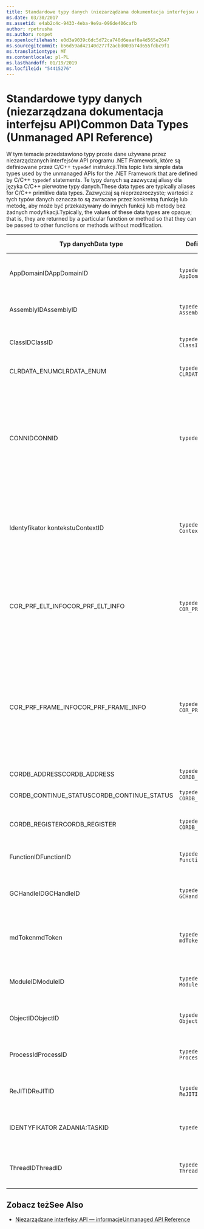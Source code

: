 ```yaml
---
title: Standardowe typy danych (niezarządzana dokumentacja interfejsu API)
ms.date: 03/30/2017
ms.assetid: e4ab2c4c-9433-4eba-9e9a-096de406cafb
author: rpetrusha
ms.author: ronpet
ms.openlocfilehash: e0d3a9039c6dc5d72ca740d6eaaf8a4d565e2647
ms.sourcegitcommit: b56d59ad42140d277f2acbd003b74d655fdbc9f1
ms.translationtype: MT
ms.contentlocale: pl-PL
ms.lasthandoff: 01/19/2019
ms.locfileid: "54415276"
---
```

# <a name="common-data-types-unmanaged-api-reference"></a><span data-ttu-id="957bb-102">Standardowe typy danych (niezarządzana dokumentacja interfejsu API)</span><span class="sxs-lookup"><span data-stu-id="957bb-102">Common Data Types (Unmanaged API Reference)</span></span>
<span data-ttu-id="957bb-103">W tym temacie przedstawiono typy proste dane używane przez niezarządzanych interfejsów API programu .NET Framework, które są definiowane przez C/C++ `typedef` instrukcji.</span><span class="sxs-lookup"><span data-stu-id="957bb-103">This topic lists simple data types used by the unmanaged APIs for the .NET Framework that are defined by C/C++ `typedef` statements.</span></span> <span data-ttu-id="957bb-104">Te typy danych są zazwyczaj aliasy dla języka C/C++ pierwotne typy danych.</span><span class="sxs-lookup"><span data-stu-id="957bb-104">These data types are typically aliases for C/C++ primitive data types.</span></span> <span data-ttu-id="957bb-105">Zazwyczaj są nieprzezroczyste; wartości z tych typów danych oznacza to są zwracane przez konkretną funkcję lub metodę, aby może być przekazywany do innych funkcji lub metody bez żadnych modyfikacji.</span><span class="sxs-lookup"><span data-stu-id="957bb-105">Typically, the values of these data types are opaque; that is, they are returned by a particular function or method so that they can be passed to other functions or methods without modification.</span></span>  
  
|<span data-ttu-id="957bb-106">Typ danych</span><span class="sxs-lookup"><span data-stu-id="957bb-106">Data type</span></span>|<span data-ttu-id="957bb-107">Definicja</span><span class="sxs-lookup"><span data-stu-id="957bb-107">Definition</span></span>|<span data-ttu-id="957bb-108">Zdefiniowane w</span><span class="sxs-lookup"><span data-stu-id="957bb-108">Defined in</span></span>|<span data-ttu-id="957bb-109">Opis</span><span class="sxs-lookup"><span data-stu-id="957bb-109">Description</span></span>|  
|---------------|----------------|----------------|-----------------|  
|<span data-ttu-id="957bb-110">AppDomainID</span><span class="sxs-lookup"><span data-stu-id="957bb-110">AppDomainID</span></span>|`typedef UINT_PTR AppDomainID;`|<span data-ttu-id="957bb-111">corprof.h</span><span class="sxs-lookup"><span data-stu-id="957bb-111">corprof.h</span></span>|<span data-ttu-id="957bb-112">Identyfikator domeny aplikacji.</span><span class="sxs-lookup"><span data-stu-id="957bb-112">The identifier of an application domain.</span></span>|  
|<span data-ttu-id="957bb-113">AssemblyID</span><span class="sxs-lookup"><span data-stu-id="957bb-113">AssemblyID</span></span>|`typedef UINT_PTR AssemblyID;`|<span data-ttu-id="957bb-114">corprof.h</span><span class="sxs-lookup"><span data-stu-id="957bb-114">corprof.h</span></span>|<span data-ttu-id="957bb-115">Identyfikator zestawu.</span><span class="sxs-lookup"><span data-stu-id="957bb-115">The identifier of an assembly.</span></span>|  
|<span data-ttu-id="957bb-116">ClassID</span><span class="sxs-lookup"><span data-stu-id="957bb-116">ClassID</span></span>|`typedef UINT_PTR ClassID;`|<span data-ttu-id="957bb-117">corprof.h</span><span class="sxs-lookup"><span data-stu-id="957bb-117">corprof.h</span></span>|<span data-ttu-id="957bb-118">Identyfikator klasy zarządzanej.</span><span class="sxs-lookup"><span data-stu-id="957bb-118">The identifier of a managed class.</span></span>|
|<span data-ttu-id="957bb-119">CLRDATA_ENUM</span><span class="sxs-lookup"><span data-stu-id="957bb-119">CLRDATA_ENUM</span></span>|`typedef ULONG64 CLRDATA_ADDRESS;`|<span data-ttu-id="957bb-120">Nie jest dostępna</span><span class="sxs-lookup"><span data-stu-id="957bb-120">Not Available</span></span>|<span data-ttu-id="957bb-121">Adres pamięci 64-bitowych.</span><span class="sxs-lookup"><span data-stu-id="957bb-121">A 64-bit memory address.</span></span>|
|<span data-ttu-id="957bb-122">CONNID</span><span class="sxs-lookup"><span data-stu-id="957bb-122">CONNID</span></span>|`typedef DWORD CONNID;`|<span data-ttu-id="957bb-123">cordebug.h, mscoree.h</span><span class="sxs-lookup"><span data-stu-id="957bb-123">cordebug.h, mscoree.h</span></span>|<span data-ttu-id="957bb-124">Identyfikator połączenia dla wątku, który jest podłączony do wystąpienia programu Microsoft SQL Server.</span><span class="sxs-lookup"><span data-stu-id="957bb-124">The connection identifier for a thread that is connected to an instance of Microsoft SQL Server.</span></span>|  
|<span data-ttu-id="957bb-125">Identyfikator kontekstu</span><span class="sxs-lookup"><span data-stu-id="957bb-125">ContextID</span></span>|`typedef UINT_PTR ContextID;`|<span data-ttu-id="957bb-126">corprof.h</span><span class="sxs-lookup"><span data-stu-id="957bb-126">corprof.h</span></span>|<span data-ttu-id="957bb-127">Identyfikator kontekstu skojarzonego z określonym wątków zarządzanych.</span><span class="sxs-lookup"><span data-stu-id="957bb-127">The identifier of the context associated with a particular managed thread.</span></span>|  
|<span data-ttu-id="957bb-128">COR_PRF_ELT_INFO</span><span class="sxs-lookup"><span data-stu-id="957bb-128">COR_PRF_ELT_INFO</span></span>|`typedef UINT_PTR COR_PRF_ELT_INFO;`|<span data-ttu-id="957bb-129">corprof.h</span><span class="sxs-lookup"><span data-stu-id="957bb-129">corprof.h</span></span>|<span data-ttu-id="957bb-130">Dojście nieprzezroczyste reprezentujący informacji na temat ramki określonego stosu.</span><span class="sxs-lookup"><span data-stu-id="957bb-130">An opaque handle that represents information about a particular stack frame.</span></span>|  
|<span data-ttu-id="957bb-131">COR_PRF_FRAME_INFO</span><span class="sxs-lookup"><span data-stu-id="957bb-131">COR_PRF_FRAME_INFO</span></span>|`typedef UINT_PTR COR_PRF_FRAME_INFO;`|<span data-ttu-id="957bb-132">corprof.h</span><span class="sxs-lookup"><span data-stu-id="957bb-132">corprof.h</span></span>|<span data-ttu-id="957bb-133">Nieprzezroczystego obsługiwać odwołujący się do ramki stosu.</span><span class="sxs-lookup"><span data-stu-id="957bb-133">An opaque handle that points to a stack frame.</span></span> <span data-ttu-id="957bb-134">Jest on prawidłowy tylko podczas wywołania zwrotnego, do którego jest przekazywany.</span><span class="sxs-lookup"><span data-stu-id="957bb-134">It is valid only during the callback to which it is passed.</span></span>|  
|<span data-ttu-id="957bb-135">CORDB_ADDRESS</span><span class="sxs-lookup"><span data-stu-id="957bb-135">CORDB_ADDRESS</span></span>|`typedef ULONG64 CORDB_ADDRESS;`|<span data-ttu-id="957bb-136">cordebug.h</span><span class="sxs-lookup"><span data-stu-id="957bb-136">cordebug.h</span></span>|<span data-ttu-id="957bb-137">Adres w pamięci.</span><span class="sxs-lookup"><span data-stu-id="957bb-137">An address in memory.</span></span>|  
|<span data-ttu-id="957bb-138">CORDB_CONTINUE_STATUS</span><span class="sxs-lookup"><span data-stu-id="957bb-138">CORDB_CONTINUE_STATUS</span></span>|`typedef DWORD CORDB_CONTINUE_STATUS;`|<span data-ttu-id="957bb-139">cordebug.h</span><span class="sxs-lookup"><span data-stu-id="957bb-139">cordebug.h</span></span>|<span data-ttu-id="957bb-140">Stan kontynuacji.</span><span class="sxs-lookup"><span data-stu-id="957bb-140">The continuation status.</span></span>|  
|<span data-ttu-id="957bb-141">CORDB_REGISTER</span><span class="sxs-lookup"><span data-stu-id="957bb-141">CORDB_REGISTER</span></span>|`typedef ULONG64 CORDB_REGISTER;`|<span data-ttu-id="957bb-142">cordebug.h</span><span class="sxs-lookup"><span data-stu-id="957bb-142">cordebug.h</span></span>|<span data-ttu-id="957bb-143">Wartość rejestru procesora CPU.</span><span class="sxs-lookup"><span data-stu-id="957bb-143">The value of a CPU register.</span></span>|
|<span data-ttu-id="957bb-144">FunctionID</span><span class="sxs-lookup"><span data-stu-id="957bb-144">FunctionID</span></span>|`typedef UINT_PTR FunctionID;`|<span data-ttu-id="957bb-145">corprof.h</span><span class="sxs-lookup"><span data-stu-id="957bb-145">corprof.h</span></span>|<span data-ttu-id="957bb-146">Identyfikator funkcji lub metody.</span><span class="sxs-lookup"><span data-stu-id="957bb-146">The identifier of a function or method.</span></span>|  
|<span data-ttu-id="957bb-147">GCHandleID</span><span class="sxs-lookup"><span data-stu-id="957bb-147">GCHandleID</span></span>|`typedef UINT_PTR GCHandleID;`|<span data-ttu-id="957bb-148">corprof.h</span><span class="sxs-lookup"><span data-stu-id="957bb-148">corprof.h</span></span>|<span data-ttu-id="957bb-149">Uchwyt kolekcji wyrzucania elementów.</span><span class="sxs-lookup"><span data-stu-id="957bb-149">A garbage collection handle.</span></span>|  
|<span data-ttu-id="957bb-150">mdToken</span><span class="sxs-lookup"><span data-stu-id="957bb-150">mdToken</span></span>|`typedef UINT32 mdToken;`|<span data-ttu-id="957bb-151">corprof.h</span><span class="sxs-lookup"><span data-stu-id="957bb-151">corprof.h</span></span>|<span data-ttu-id="957bb-152">Token metadanych (wiersz w tabeli metadanych).</span><span class="sxs-lookup"><span data-stu-id="957bb-152">A   metadata token (a row in a metadata table).</span></span>|  
|<span data-ttu-id="957bb-153">ModuleID</span><span class="sxs-lookup"><span data-stu-id="957bb-153">ModuleID</span></span>|`typedef UINT_PTR ModuleID;`|<span data-ttu-id="957bb-154">corprof.h</span><span class="sxs-lookup"><span data-stu-id="957bb-154">corprof.h</span></span>|<span data-ttu-id="957bb-155">Identyfikator modułu zestawu.</span><span class="sxs-lookup"><span data-stu-id="957bb-155">The identifier of an assembly module.</span></span>|  
|<span data-ttu-id="957bb-156">ObjectID</span><span class="sxs-lookup"><span data-stu-id="957bb-156">ObjectID</span></span>|`typedef UINT_PTR ObjectID;`|<span data-ttu-id="957bb-157">corprof.h</span><span class="sxs-lookup"><span data-stu-id="957bb-157">corprof.h</span></span>|<span data-ttu-id="957bb-158">Identyfikator obiektu.</span><span class="sxs-lookup"><span data-stu-id="957bb-158">The identifier of an object.</span></span>|  
|<span data-ttu-id="957bb-159">ProcessId</span><span class="sxs-lookup"><span data-stu-id="957bb-159">ProcessID</span></span>|`typedef UINT_PTR ProcessID;`|<span data-ttu-id="957bb-160">corprof.h</span><span class="sxs-lookup"><span data-stu-id="957bb-160">corprof.h</span></span>|<span data-ttu-id="957bb-161">Identyfikator procesu zarządzanego.</span><span class="sxs-lookup"><span data-stu-id="957bb-161">The identifier of a managed process.</span></span>|  
|<span data-ttu-id="957bb-162">ReJITID</span><span class="sxs-lookup"><span data-stu-id="957bb-162">ReJITID</span></span>|`typedef UINT_PTR ReJITID;`|<span data-ttu-id="957bb-163">corprof.h</span><span class="sxs-lookup"><span data-stu-id="957bb-163">corprof.h</span></span>|<span data-ttu-id="957bb-164">Identyfikator funkcji w trybie JIT.</span><span class="sxs-lookup"><span data-stu-id="957bb-164">The identifier of a jitted function.</span></span>|  
|<span data-ttu-id="957bb-165">IDENTYFIKATOR ZADANIA:</span><span class="sxs-lookup"><span data-stu-id="957bb-165">TASKID</span></span>|`typedef UINT64 TASKID;`|<span data-ttu-id="957bb-166">cordebug.h, mscoree.h</span><span class="sxs-lookup"><span data-stu-id="957bb-166">cordebug.h, mscoree.h</span></span>|<span data-ttu-id="957bb-167">Identyfikator [iclrtask —](../../../docs/framework/unmanaged-api/hosting/iclrtask-interface.md) wystąpienia.</span><span class="sxs-lookup"><span data-stu-id="957bb-167">The identifier of an [ICLRTask](../../../docs/framework/unmanaged-api/hosting/iclrtask-interface.md) instance.</span></span>|  
|<span data-ttu-id="957bb-168">ThreadID</span><span class="sxs-lookup"><span data-stu-id="957bb-168">ThreadID</span></span>|`typedef UINT_PTR ThreadID;`|<span data-ttu-id="957bb-169">corprof.h</span><span class="sxs-lookup"><span data-stu-id="957bb-169">corprof.h</span></span>|<span data-ttu-id="957bb-170">Identyfikator wątków zarządzanych.</span><span class="sxs-lookup"><span data-stu-id="957bb-170">The identifier of a managed thread.</span></span>|  
  
## <a name="see-also"></a><span data-ttu-id="957bb-171">Zobacz też</span><span class="sxs-lookup"><span data-stu-id="957bb-171">See Also</span></span>  
- [<span data-ttu-id="957bb-172">Niezarządzane interfejsy API — informacje</span><span class="sxs-lookup"><span data-stu-id="957bb-172">Unmanaged API Reference</span></span>](../../../docs/framework/unmanaged-api/index.md)
